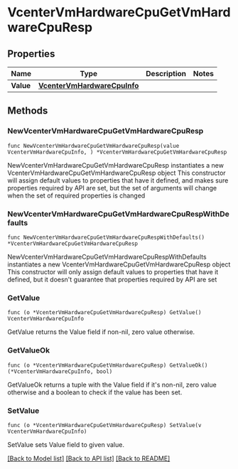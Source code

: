 # VcenterVmHardwareCpuGetVmHardwareCpuResp

## Properties

Name | Type | Description | Notes
------------ | ------------- | ------------- | -------------
**Value** | [**VcenterVmHardwareCpuInfo**](VcenterVmHardwareCpuInfo.md) |  | 

## Methods

### NewVcenterVmHardwareCpuGetVmHardwareCpuResp

`func NewVcenterVmHardwareCpuGetVmHardwareCpuResp(value VcenterVmHardwareCpuInfo, ) *VcenterVmHardwareCpuGetVmHardwareCpuResp`

NewVcenterVmHardwareCpuGetVmHardwareCpuResp instantiates a new VcenterVmHardwareCpuGetVmHardwareCpuResp object
This constructor will assign default values to properties that have it defined,
and makes sure properties required by API are set, but the set of arguments
will change when the set of required properties is changed

### NewVcenterVmHardwareCpuGetVmHardwareCpuRespWithDefaults

`func NewVcenterVmHardwareCpuGetVmHardwareCpuRespWithDefaults() *VcenterVmHardwareCpuGetVmHardwareCpuResp`

NewVcenterVmHardwareCpuGetVmHardwareCpuRespWithDefaults instantiates a new VcenterVmHardwareCpuGetVmHardwareCpuResp object
This constructor will only assign default values to properties that have it defined,
but it doesn't guarantee that properties required by API are set

### GetValue

`func (o *VcenterVmHardwareCpuGetVmHardwareCpuResp) GetValue() VcenterVmHardwareCpuInfo`

GetValue returns the Value field if non-nil, zero value otherwise.

### GetValueOk

`func (o *VcenterVmHardwareCpuGetVmHardwareCpuResp) GetValueOk() (*VcenterVmHardwareCpuInfo, bool)`

GetValueOk returns a tuple with the Value field if it's non-nil, zero value otherwise
and a boolean to check if the value has been set.

### SetValue

`func (o *VcenterVmHardwareCpuGetVmHardwareCpuResp) SetValue(v VcenterVmHardwareCpuInfo)`

SetValue sets Value field to given value.



[[Back to Model list]](../README.md#documentation-for-models) [[Back to API list]](../README.md#documentation-for-api-endpoints) [[Back to README]](../README.md)


